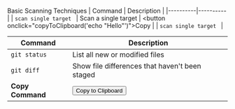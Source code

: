 Basic Scanning Techniques
| Command | Description |
|----------|----------|
| ` scan single target  ` |  Scan a single target | <button onclick="copyToClipboard('echo \"Hello\"')">Copy</button>  |
| ``` scan single target  ``` |


<html>

| Command          | Description               |
|------------------|---------------------------|
| `git status`     | List all new or modified files | ```git status ```
| `git diff`      | Show file differences that haven't been staged |
| **Copy Command** | <button onclick="copyToClipboard('git status')">Copy to Clipboard</button> |

<script>
function copyToClipboard(text) {
    navigator.clipboard.writeText(text).then(function() {
        alert('Copied to clipboard: ' + text);
    }, function(err) {
        console.error('Could not copy text: ', err);
    });
}
</script>

</html>







